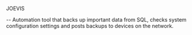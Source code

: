 JOEVIS 


-- Automation tool that backs up important data from SQL, checks system configuration settings and posts backups to devices on the network.


